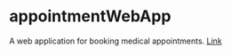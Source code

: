 # appointmentWebApp
A web application for booking medical appointments.
[Link](https://shihaabh.github.io/appointmentWebApp/)
